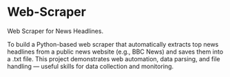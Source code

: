 # Web-Scraper
Web Scraper for News Headlines.


To build a Python-based web scraper that automatically extracts top news headlines from a public news website (e.g., BBC News) and saves them into a .txt file. This project demonstrates web automation, data parsing, and file handling — useful skills for data collection and monitoring.
